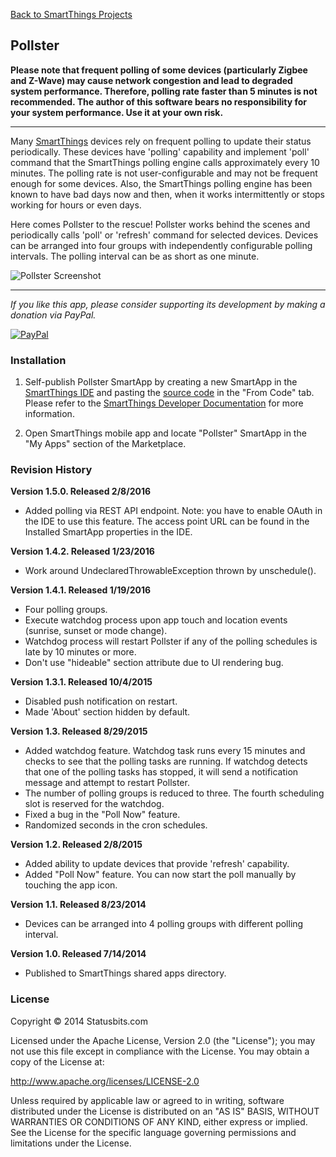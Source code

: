 [Back to SmartThings Projects](https://github.com/statusbits/smartthings)

Pollster
--------

**Please note that frequent polling of some devices (particularly Zigbee and
Z-Wave) may cause network congestion and lead to degraded system performance.
Therefore, polling rate faster than 5 minutes is not recommended. The author
of this software bears no responsibility for your system performance. Use it
at your own risk.**

----

Many [SmartThings](http://www.smartthings.com) devices rely on frequent
polling to update their status periodically. These devices have 'polling'
capability and implement 'poll' command that the SmartThings polling engine
calls approximately every 10 minutes. The polling rate is not user-configurable
and may not be frequent enough for some devices. Also, the SmartThings polling
engine has been known to have bad days now and then, when it works
intermittently or stops working for hours or even days.

Here comes Pollster to the rescue! Pollster works behind the scenes and
periodically calls 'poll' or 'refresh' command for selected devices. Devices
can be arranged into four groups with independently configurable polling
intervals. The polling interval can be as short as one minute.

![Pollster Screenshot](http://statusbits.github.io/images/Pollster_1.2.jpg)

---

*If you like this app, please consider supporting its development by making a
donation via PayPal.*

[![PayPal](https://www.paypalobjects.com/en_US/i/btn/btn_donate_LG.gif)](https://www.paypal.com/cgi-bin/webscr?cmd=_s-xclick&hosted_button_id=ATTTMV7JV2W9W)


### Installation

1. Self-publish Pollster SmartApp by creating a new SmartApp in the
[SmartThings IDE](https://graph.api.smartthings.com) and pasting the
[source code](https://raw.githubusercontent.com/statusbits/smartthings/master/smartapps/statusbits/pollster.src/pollster.groovy)
in the "From Code" tab. Please refer to the
[SmartThings Developer Documentation](http://docs.smartthings.com/en/latest/index.html)
for more information.

2. Open SmartThings mobile app and locate "Pollster" SmartApp in the "My Apps"
section of the Marketplace.


### Revision History

**Version 1.5.0. Released 2/8/2016**

* Added polling via REST API endpoint. Note: you have to enable OAuth in the
  IDE to use this feature. The access point URL can be found in the Installed
  SmartApp properties in the IDE.

**Version 1.4.2. Released 1/23/2016**

* Work around UndeclaredThrowableException thrown by unschedule().

**Version 1.4.1. Released 1/19/2016**

* Four polling groups.
* Execute watchdog process upon app touch and location events (sunrise, sunset
  or mode change).
* Watchdog process will restart Pollster if any of the polling schedules is
  late by 10 minutes or more.
* Don't use "hideable" section attribute due to UI rendering bug.

**Version 1.3.1. Released 10/4/2015**

* Disabled push notification on restart.
* Made 'About' section hidden by default.

**Version 1.3. Released 8/29/2015**

* Added watchdog feature. Watchdog task runs every 15 minutes and checks to
  see that the polling tasks are running. If watchdog detects that one of the
  polling tasks has stopped, it will send a notification message and attempt
  to restart Pollster. 
* The number of polling groups is reduced to three. The fourth scheduling slot
  is reserved for the watchdog.
* Fixed a bug in the "Poll Now" feature.
* Randomized seconds in the cron schedules.

**Version 1.2. Released 2/8/2015**

* Added ability to update devices that provide 'refresh' capability.
* Added "Poll Now" feature. You can now start the poll manually by touching
the app icon.

**Version 1.1. Released 8/23/2014**

* Devices can be arranged into 4 polling groups with different polling
interval.

**Version 1.0. Released 7/14/2014** 

* Published to SmartThings shared apps directory.


### License

Copyright © 2014 Statusbits.com

Licensed under the Apache License, Version 2.0 (the "License"); you may not
use this file except in compliance with the License. You may obtain a copy
of the License at:

<http://www.apache.org/licenses/LICENSE-2.0>

Unless required by applicable law or agreed to in writing, software
distributed under the License is distributed on an "AS IS" BASIS, WITHOUT
WARRANTIES OR CONDITIONS OF ANY KIND, either express or implied. See the
License  for the specific language governing permissions and limitations
under the License.
